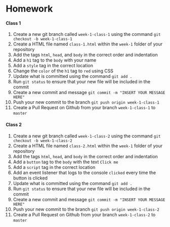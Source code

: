 # Homework

#### Class 1

1. Create a new git branch called `week-1-class-1` using the command `git checkout -b week-1-class-1`
2. Create a HTML file named `class-1.html` within the `week-1` folder of your repository
3. Add the tags `html`, `head`, and `body` in the correct order and indentation
4. Add a `h1` tag to the `body` with your name
5. Add a `style` tag in the correct location
6. Change the `color` of the `h1` tag to `red` using CSS
7. Update what is committed using the command `git add .`
8. Run `git status` to ensure that your new file will be included in the commit
9. Create a new commit and message `git commit -m "INSERT YOUR MESSAGE HERE"`
10. Push your new commit to the branch `git push origin week-1-class-1`
11. Create a Pull Request on Github from your branch `week-1-class-1` to `master`

#### Class 2

1. Create a new git branch called `week-1-class-2` using the command `git checkout -b week-1-class-2`
2. Create a HTML file named `class-2.html` within the `week-1` folder of your repository
3. Add the tags `html`, `head`, and `body` in the correct order and indentation
4. Add a `button` tag to the `body` with the text `Click me`
5. Add a `script` tag in the correct location
6. Add an event listener that logs to the console `clicked` every time the button is clicked
7. Update what is committed using the command `git add .`
8. Run `git status` to ensure that your new file will be included in the commit
9. Create a new commit and message `git commit -m "INSERT YOUR MESSAGE HERE"`
10. Push your new commit to the branch `git push origin week-1-class-2`
11. Create a Pull Request on Github from your branch `week-1-class-2` to `master`
